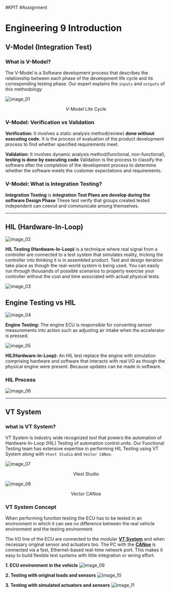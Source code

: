 #KPIT #Assignment 

# Engineering 9 Introduction

## V-Model (Integration Test) 

### What is V-Model?
The V-Model is a Software development process that describes the relationship between each phase of the development life cycle and its corresponding testing phase. Our expert explains the `inputs` and `outputs` of this methodology

![image_01](image_01.png)
<p style="text-align: center;">V-Model Life Cycle</p>

### V-Model: Verification vs Validation
**Verification:** It involves a static analysis method(review) **done without executing code.** It is the process of evaluation of the product development process to find whether specified requirements meet.

**Validation:** It involves dynamic analysis method(functional, non-functional), **testing is done by executing code** Validation is the process to classify the software after the completion of the development process to determine whether the software meets the customer expectations and requirements.  

### V-Model: What is Integration Testing?
**Integration Testing** is **integration Test Plans are develop during the software Design Phase** These test verify that groups created tested independent can coexist and communicate among themselves.

---
## HIL (Hardware-In-Loop)
![image_02](Images/KPIT_01/image_02.png)

**HIL Testing (Hardware-In-Loop)** is a technique where real signal from a controller are connected to a test system that simulates reality, tricking the controller into thinking it is in assembled product. Test and design iteration take place as though the real-world system is being used. You can easily run through thousands of possible scenarios to property exercise your controller without  the cost and time associated with actual physical tests.

![image_03](image_03.png)

## Engine Testing vs HIL

![image_04](image_04.png)

**Engine Testing:** The engine ECU is responsible for converting sensor measurements into action such as adjusting air intake when the accelerator is pressed.

![image_05](image_05.png)

**HIL(Hardware-In-Loop):** An HIL test replace the engine with simulation comprising hardware and software that interacts with real I/O as though the physical engine were present. Because updates can be made in software.

### HIL Process

![image_06](image_06.png)

---
## VT System

### what is  VT System?

VT System is industry wide recognized tool that powers the automation of Hardware-In-Loop (HIL) Testing of automation control units. Our Functional Testing team has extensive expertise in performing HIL Testing using VT System along with `Vtest Studio` and `Vector CANoe`.

![image_07](image_07.png)
<p style="text-align: center;">Vtest Studio</p>

![image_08](image_08.png)
<p style="text-align: center;">Vector CANoe </p> 

### VT System Concept
When performing function testing the ECU has to be tested in an environment in which it can see no difference between the real vehicle environment and the testing environment.

The I/O line of the ECU are connected to the modular **<u>VT System</u>** and when necessary original sensor and actuators too. The PC with the **<u>CANoe</u>** is connected via a fast, Ethernet-based real-time network port. This makes it easy to build flexible test systems with little integration or wiring effort.

**1. ECU environment in the vehicle**
![image_09](image_09.png)

**2. Testing with original loads and sensors**
![image_10](image_10.png)

**3. Testing with simulated actuators and sensors**
![image_11](image_11.png)

